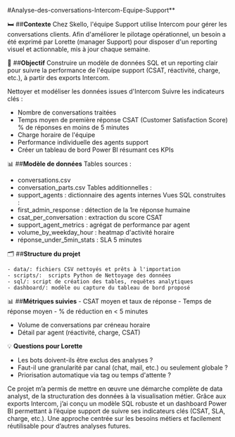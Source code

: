 #Analyse-des-conversations-Intercom-Equipe-Support**

🛏️ ##**Contexte** 
Chez Skello, l'équipe Support utilise Intercom pour gérer les conversations clients. Afin d'améliorer le pilotage opérationnel, un besoin a été exprimé par Lorette (manager Support) pour disposer d'un reporting visuel et actionnable, mis à jour chaque semaine.


📌 ##**Objectif**
Construire un modèle de données SQL et un reporting clair pour suivre la performance de l'équipe support (CSAT, réactivité, charge, etc.), à partir des exports Intercom. 

Nettoyer et modéliser les données issues d'Intercom Suivre les indicateurs clés :
- Nombre de conversations traitées 
- Temps moyen de première réponse CSAT (Customer Satisfaction Score) % de réponses en moins de 5 minutes
- Charge horaire de l'équipe 
- Performance individuelle des agents support 
- Créer un tableau de bord Power BI résumant ces KPIs

📊 ##**Modèle de données** 
Tables sources : 
- conversations.csv
- conversation_parts.csv
Tables additionnelles :
- support_agents : dictionnaire des agents internes 
Vues SQL construites : 
- first_admin_response : détection de la 1re réponse humaine
- csat_per_conversation : extraction du score CSAT 
- support_agent_metrics : agrégat de performance par agent 
- volume_by_weekday_hour : heatmap d'activité horaire 
- réponse_under_5min_stats : SLA 5 minutes

🗂 ##**Structure du projet**

	- data/: fichiers CSV nettoyés et prêts à l'importation
	- scripts/:  scripts Python de Nettoyage des données
	- sql/: script de création des tables, requêtes analytiques
	- dashboard/: modèle ou capture du tableau de bord proposé

📊 ##**Métriques suivies**
	- CSAT moyen et taux de réponse
	- Temps de réponse moyen
	- % de réduction en < 5 minutes
- Volume de conversations par créneau horaire
- Détail par agent (réactivité, charge, CSAT)

💡 **Questions pour Lorette**
- Les bots doivent-ils être exclus des analyses ?
- Faut-il une granularité par canal (chat, mail, etc.) ou seulement globale ?
- Priorisation automatique via tag ou temps d'attente ?


Ce projet m’a permis de mettre en œuvre une démarche complète de data analyst, de la structuration des données à la visualisation métier.
Grâce aux exports Intercom, j’ai conçu un modèle SQL robuste et un dashboard Power BI permettant à l’équipe support de suivre ses indicateurs clés (CSAT, SLA, charge, etc.).
Une approche centrée sur les besoins métiers et facilement réutilisable pour d’autres analyses futures.

  

